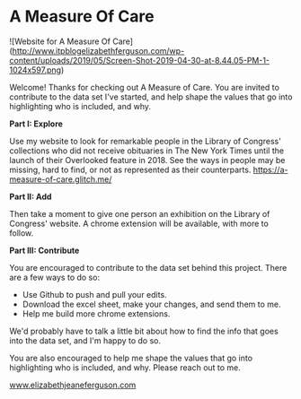 # A Measure Of Care

![Website for A Measure Of Care]
(http://www.itpblogelizabethferguson.com/wp-content/uploads/2019/05/Screen-Shot-2019-04-30-at-8.44.05-PM-1-1024x597.png)

Welcome! Thanks for checking out A Measure of Care. You are invited to contribute to the data set I've started, and help shape the values that go into highlighting who is included, and why. 

**Part I: Explore**

Use my website to look for remarkable people in the Library of Congress' collections who did not receive obituaries in The New York Times until the launch of their Overlooked feature in 2018. See the ways in people may be missing, hard to find, or not as represented as their counterparts.
https://a-measure-of-care.glitch.me/

**Part II: Add**

Then take a moment to give one person an exhibition on the Library of Congress' website. A chrome extension will be available, with more to follow.

**Part III: Contribute**

You are  encouraged to contribute to the data set behind this project. There are a few ways to do so:
+ Use Github to push and pull your edits.
+ Download the excel sheet, make your changes, and send them to me.
+ Help me build more chrome extensions.

We'd probably have to talk a little bit about how to find the info that goes into the data set, and I'm happy to do so.

You are also encouraged to help me shape the values that go into highlighting who is included, and why. Please reach out to me. 

www.elizabethjeaneferguson.com
